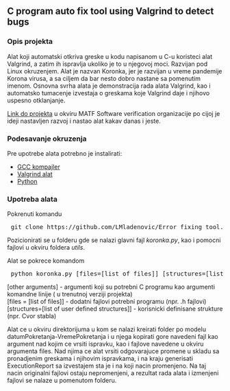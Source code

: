 ## C program auto fix tool using Valgrind to detect bugs

### Opis projekta

Alat koji automatski otkriva greske u kodu napisanom u C-u koristeci alat Valgrind, a zatim ih ispravlja ukoliko je to u njegovoj moci. Razvijan pod Linux okruzenjem. Alat je nazvan Koronka, jer je razvijan u vreme pandemije Korona virusa, a sa ciljem da bar nesto dobro nastane sa pomenutim imenom. Osnovna svrha alata je demonstracija rada alata Valgrind, kao i automatsko tumacenje izvestaja o greskama koje Valgrind daje i njihovo uspesno otklanjanje.


[Link do projekta](https://github.com/MATF-Software-Verification/05_error_fixing_tool.git) u okviru MATF Software verification organizacije po cijoj je ideji nastavljen razvoj i nastao alat kakav danas i jeste. 
 
### Podesavanje okruzenja

Pre upotrebe alata potrebno je instalirati:
- [GCC kompajler](https://linuxize.com/post/how-to-install-gcc-compiler-on-ubuntu-18-04/)
- [Valgrind alat](https://wiki.ubuntu.com/Valgrind)
- [Python](https://docs.python-guide.org/starting/install3/linux/)

### Upotreba alata

Pokrenuti komandu 
<pre> git clone https://github.com/LMladenovic/Error_fixing_tool.git </pre>

Pozicionirati se u folderu gde se nalazi glavni fajl <i>koronka.py</i>, kao i pomocni fajlovi u okviru foldera <i>utils</i>.

Alat se pokrece komandom
<pre> python koronka.py [files=[list of files]] [structures=[list of user defined structures]] [path to c file] [other arguments] </pre>

[other arguments] - argumenti koji su potrebni C programu kao argumenti komandne linije ( u trenutnoj verziji projekta)  
[files = [list of files]] - dodatni fajlovi potrebni programu (npr. .h fajlovi)  
[structures=[list of user defined structures]] - korisnicki definisane strukture (npr. Cvor stabla)  

Alat ce u okviru direktorijuma u kom se nalazi kreirati folder po modelu datumPokretanja-VremePokretanja i u njega kopirati gore navedeni fajl kao argument nad kojim ce vrsiti ispravku, kao i fajlove navedene u okviru argumenta files. Nad njima ce alat vrsiti odgovarajuce promene u skladu sa pronadjenim greskama i njihovim ispravkama, i na kraju generisati ExecutionReport sa izvestajem sta je i na koji nacin promenjeno. Na taj nacin originalni fajlovi ostaju nepromenjeni, a rezultat rada alata i izmenjeni fajlovi se nalaze u pomenutom folderu. 

